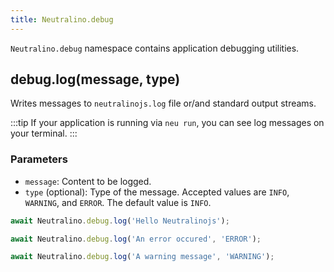 ```yaml
---
title: Neutralino.debug
---
```


`Neutralino.debug` namespace contains application debugging utilities.

## debug.log(message, type)
Writes messages to `neutralinojs.log` file or/and standard output streams. 

:::tip
If your application is running via `neu run`, you can see log
messages on your terminal.
:::

### Parameters

- `message`: Content to be logged.
- `type` (optional): Type of the message. Accepted values are `INFO`, `WARNING`, and `ERROR`. The default value is `INFO`.

```js
await Neutralino.debug.log('Hello Neutralinojs');

await Neutralino.debug.log('An error occured', 'ERROR');

await Neutralino.debug.log('A warning message', 'WARNING');
```
